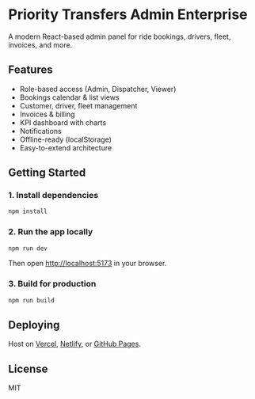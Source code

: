 # Priority Transfers Admin Enterprise

A modern React-based admin panel for ride bookings, drivers, fleet, invoices, and more.

## Features

- Role-based access (Admin, Dispatcher, Viewer)
- Bookings calendar & list views
- Customer, driver, fleet management
- Invoices & billing
- KPI dashboard with charts
- Notifications
- Offline-ready (localStorage)
- Easy-to-extend architecture

## Getting Started

### 1. Install dependencies
```bash
npm install
```

### 2. Run the app locally
```bash
npm run dev
```
Then open [http://localhost:5173](http://localhost:5173) in your browser.

### 3. Build for production
```bash
npm run build
```

## Deploying

Host on [Vercel](https://vercel.com/), [Netlify](https://netlify.com/), or [GitHub Pages](https://pages.github.com/).

## License

MIT